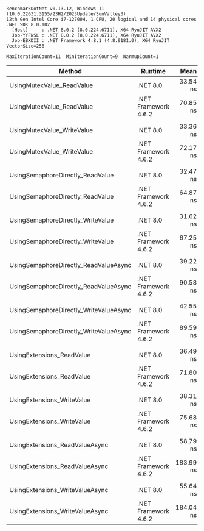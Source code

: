```

BenchmarkDotNet v0.13.12, Windows 11 (10.0.22631.3155/23H2/2023Update/SunValley3)
12th Gen Intel Core i7-12700H, 1 CPU, 20 logical and 14 physical cores
.NET SDK 8.0.102
  [Host]     : .NET 8.0.2 (8.0.224.6711), X64 RyuJIT AVX2
  Job-YYFNSL : .NET 8.0.2 (8.0.224.6711), X64 RyuJIT AVX2
  Job-EBXDII : .NET Framework 4.8.1 (4.8.9181.0), X64 RyuJIT VectorSize=256

MaxIterationCount=11  MinIterationCount=9  WarmupCount=1  

```

| Method                                 | Runtime              |      Mean |     Error |   StdDev | Ratio | RatioSD |
|----------------------------------------|----------------------|----------:|----------:|---------:|------:|--------:|
| UsingMutexValue_ReadValue              | .NET 8.0             |  33.54 ns |  1.433 ns | 0.948 ns |  1.00 |    0.00 |
| UsingMutexValue_ReadValue              | .NET Framework 4.6.2 |  70.85 ns |  2.321 ns | 1.678 ns |  2.12 |    0.09 |
|                                        |                      |           |           |          |       |         |
| UsingMutexValue_WriteValue             | .NET 8.0             |  33.36 ns |  1.069 ns | 0.773 ns |  1.00 |    0.00 |
| UsingMutexValue_WriteValue             | .NET Framework 4.6.2 |  72.17 ns | 10.444 ns | 7.552 ns |  2.17 |    0.25 |
|                                        |                      |           |           |          |       |         |
| UsingSemaphoreDirectly_ReadValue       | .NET 8.0             |  32.47 ns |  0.941 ns | 0.680 ns |  1.00 |    0.00 |
| UsingSemaphoreDirectly_ReadValue       | .NET Framework 4.6.2 |  64.87 ns |  1.267 ns | 0.663 ns |  1.99 |    0.05 |
|                                        |                      |           |           |          |       |         |
| UsingSemaphoreDirectly_WriteValue      | .NET 8.0             |  31.62 ns |  0.622 ns | 0.370 ns |  1.00 |    0.00 |
| UsingSemaphoreDirectly_WriteValue      | .NET Framework 4.6.2 |  67.25 ns |  2.476 ns | 1.791 ns |  2.14 |    0.05 |
|                                        |                      |           |           |          |       |         |
| UsingSemaphoreDirectly_ReadValueAsync  | .NET 8.0             |  39.22 ns |  0.670 ns | 0.298 ns |  1.00 |    0.00 |
| UsingSemaphoreDirectly_ReadValueAsync  | .NET Framework 4.6.2 |  90.58 ns |  2.946 ns | 2.130 ns |  2.33 |    0.06 |
|                                        |                      |           |           |          |       |         |
| UsingSemaphoreDirectly_WriteValueAsync | .NET 8.0             |  42.55 ns |  6.202 ns | 4.484 ns |  1.00 |    0.00 |
| UsingSemaphoreDirectly_WriteValueAsync | .NET Framework 4.6.2 |  89.59 ns |  1.597 ns | 1.155 ns |  2.12 |    0.20 |
|                                        |                      |           |           |          |       |         |
| UsingExtensions_ReadValue              | .NET 8.0             |  36.49 ns |  0.559 ns | 0.333 ns |  1.00 |    0.00 |
| UsingExtensions_ReadValue              | .NET Framework 4.6.2 |  71.80 ns |  1.351 ns | 0.977 ns |  1.96 |    0.04 |
|                                        |                      |           |           |          |       |         |
| UsingExtensions_WriteValue             | .NET 8.0             |  38.31 ns |  1.160 ns | 0.768 ns |  1.00 |    0.00 |
| UsingExtensions_WriteValue             | .NET Framework 4.6.2 |  75.68 ns |  2.332 ns | 1.542 ns |  1.98 |    0.06 |
|                                        |                      |           |           |          |       |         |
| UsingExtensions_ReadValueAsync         | .NET 8.0             |  58.79 ns |  5.279 ns | 3.817 ns |  1.00 |    0.00 |
| UsingExtensions_ReadValueAsync         | .NET Framework 4.6.2 | 183.99 ns |  5.968 ns | 3.947 ns |  3.14 |    0.25 |
|                                        |                      |           |           |          |       |         |
| UsingExtensions_WriteValueAsync        | .NET 8.0             |  55.64 ns |  2.492 ns | 1.649 ns |  1.00 |    0.00 |
| UsingExtensions_WriteValueAsync        | .NET Framework 4.6.2 | 184.04 ns |  8.249 ns | 5.964 ns |  3.31 |    0.09 |
